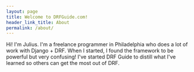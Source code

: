 ```yaml
---
layout: page
title: Welcome to DRFGuide.com!
header_link_title: About
permalink: /about/
---
```


Hi! I'm Julius. I'm a freelance programmer in Philadelphia who does a lot of work with Django + DRF. When I started, I found the framework to be powerful but very confusing! I've started DRF Guide to distill what I've learned so others can get the most out of DRF.